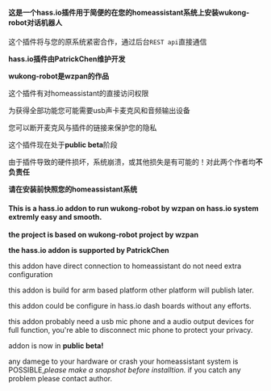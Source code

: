#### 这是一个hass.io插件用于简便的在您的homeassistant系统上安装wukong-robot对话机器人

这个插件将与您的原系统紧密合作，通过后台``REST api``直接通信

**hass.io插件由PatrickChen维护开发**

**wukong-robot是wzpan的作品**

这个插件有对homeassistant的直接访问权限

为获得全部功能您可能需要usb声卡麦克风和音频输出设备

您可以断开麦克风与插件的链接来保护您的隐私

这个插件现在处于**public beta**阶段

由于插件导致的硬件损坏，系统崩溃，或其他损失是有可能的！对此两个作者均**不负责任**

**请在安装前快照您的homeassistant系统**

#### This is a hass.io addon to run **wukong-robot by wzpan** on **hass.io** system extremly easy and smooth.

**the project is based on wukong-robot project by wzpan** 

**the hass.io addon is supported by PatrickChen**

this addon have direct connection to homeassistant do not need extra configuration

this addon is build for arm based platform other platform will publish later.

this addon could be configure in hass.io dash boards without any efforts.

this addon probably need a usb mic phone and a audio output devices for full function, you're able to disconnect mic phone to
protect your privacy.

addon is now in **public beta!**

any damege to your hardware or crash your homeassistant system is POSSIBLE,*please make a snapshot before installtion.*
if you catch any problem please contact author.


